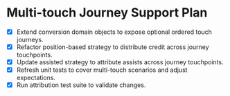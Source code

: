 # Multi-touch Journey Support Plan

- [x] Extend conversion domain objects to expose optional ordered touch journeys.
- [x] Refactor position-based strategy to distribute credit across journey touchpoints.
- [x] Update assisted strategy to attribute assists across journey touchpoints.
- [x] Refresh unit tests to cover multi-touch scenarios and adjust expectations.
- [x] Run attribution test suite to validate changes.
